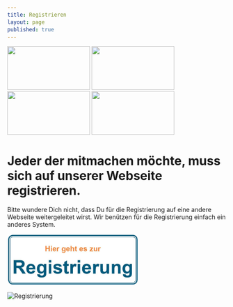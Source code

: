 ```yaml
---
title: Registrieren
layout: page
published: true
---
```


<div class="block" style="margin-top: 1em">
  <img src="/assets/images/handy.svg" width="190" height="100" />
  <img src="/assets/images/box.svg" width="190" height="100" />
  <img src="/assets/images/spritze.svg" width="190" height="100" />
  <img src="/assets/images/brief.svg" width="190" height="100" />
</div>

# Jeder der mitmachen möchte, muss sich auf unserer Webseite registrieren.

Bitte wundere Dich nicht, dass Du für die Registrierung auf eine andere Webseite weitergeleitet wirst. Wir benützen für die Registrierung einfach ein anderes System.

<img src="/assets/images/Hier_geht_es_zur_Registrierung.jpg" width="300" height="116" alt="Bakterien und ihre DNA" />

![Registrierung]({{site.baseurl}}/assets/images/Hier_geht_es_zur_Registrierung.jpg)

